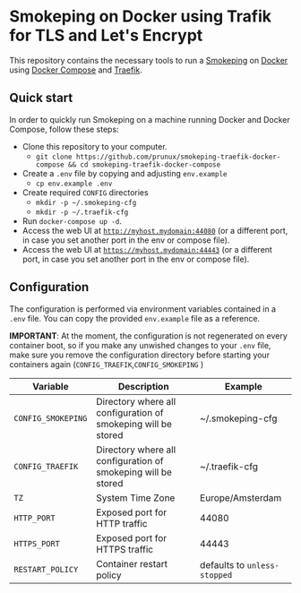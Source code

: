 # Smokeping on Docker using Trafik for TLS and Let's Encrypt

This repository contains the necessary tools to run a [Smokeping] on [Docker] using
[Docker Compose] and [Traefik].

## Quick start

In order to quickly run Smokeping on a machine running Docker and Docker Compose,
follow these steps:

* Clone this repository to your computer.
  * `git clone https://github.com/prunux/smokeping-traefik-docker-compose && cd smokeping-traefik-docker-compose`
* Create a ``.env`` file by copying and adjusting ``env.example``
  * `cp env.example .env`
* Create required `CONFIG` directories
  * `mkdir -p ~/.smokeping-cfg`
  * `mkdir -p ~/.traefik-cfg`
* Run ``docker-compose up -d``.
* Access the web UI at [``http://myhost.mydomain:44080``](http://myhost.mydomain:44080) (or a different port, in case you set another port in the env or compose file).
* Access the web UI at [``https://myhost.mydomain:44443``](https://myhost.mydomain:44443) (or a different port, in case you set another port in the env or compose file).


## Configuration

The configuration is performed via environment variables contained in a ``.env`` file. You
can copy the provided ``env.example`` file as a reference.

**IMPORTANT**: At the moment, the configuration is not regenerated on every container boot, so
if you make any unwished changes to your ``.env`` file, make sure you remove the configuration
directory before starting your containers again (``CONFIG_TRAEFIK``,``CONFIG_SMOKEPING`` )

Variable | Description | Example
--- | --- | ---
`CONFIG_SMOKEPING` | Directory where all configuration of smokeping will be stored | ~/.smokeping-cfg
`CONFIG_TRAEFIK` | Directory where all configuration of smokeping will be stored | ~/.traefik-cfg
`TZ` | System Time Zone | Europe/Amsterdam
`HTTP_PORT` | Exposed port for HTTP traffic | 44080
`HTTPS_PORT` | Exposed port for HTTPS traffic | 44443
`RESTART_POLICY` | Container restart policy | defaults to `unless-stopped`

[Smokeping]: https://oss.oetiker.ch/smokeping/
[Docker]: https://www.docker.com/
[Docker Compose]: https://docs.docker.com/compose/
[Traefik]: https://containo.us/traefik/